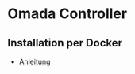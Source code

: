 # Omada Controller

## Installation per Docker
+ [Anleitung](https://github.com/mbentley/docker-omada-controller)

